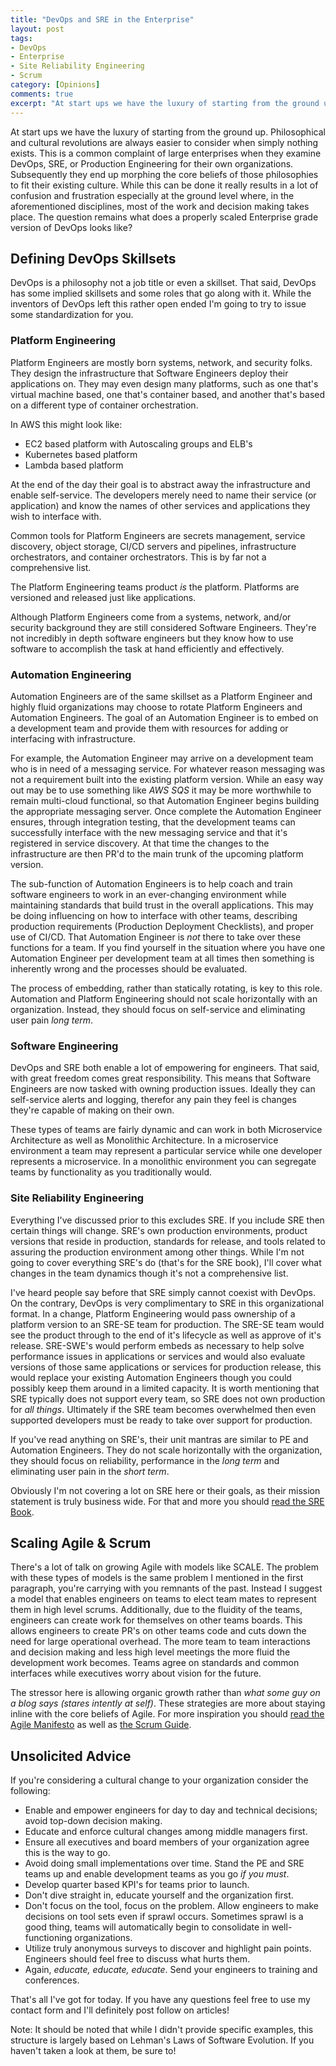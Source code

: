 ```yaml
---
title: "DevOps and SRE in the Enterprise"
layout: post
tags:
- DevOps
- Enterprise
- Site Reliability Engineering
- Scrum
category: [Opinions]
comments: true
excerpt: "At start ups we have the luxury of starting from the ground up. Philosophical and cultural revolutions are always easier to consider when simply nothing exists. This is a common complaint of large enterprises when they examine DevOps, SRE, or Production Engineering for their own organizations. Subsequently they end up morphing the core beliefs of those philosophies to fit their existing culture. While this can be done it really results in a lot of confusion and frustration especially at the ground level where, in the aforementioned disciplines, most of the work and decision making takes place. The question remains what does a properly scaled Enterprise grade version of DevOps looks like?"
---
```


At start ups we have the luxury of starting from the ground up. Philosophical and cultural revolutions are always easier to consider when simply nothing exists. This is a common complaint of large enterprises when they examine DevOps, SRE, or Production Engineering for their own organizations. Subsequently they end up morphing the core beliefs of those philosophies to fit their existing culture. While this can be done it really results in a lot of confusion and frustration especially at the ground level where, in the aforementioned disciplines, most of the work and decision making takes place. The question remains what does a properly scaled Enterprise grade version of DevOps looks like?

## Defining DevOps Skillsets

DevOps is a philosophy not a job title or even a skillset. That said, DevOps has some implied skillsets and some roles that go along with it. While the inventors of DevOps left this rather open ended I'm going to try to issue some standardization for you.

### Platform Engineering

Platform Engineers are mostly born systems, network, and security folks. They design the infrastructure that Software Engineers deploy their applications on. They may even design many platforms, such as one that's virtual machine based, one that's container based, and another that's based on a different type of container orchestration.

In AWS this might look like:
* EC2 based platform with Autoscaling groups and ELB's
* Kubernetes based platform
* Lambda based platform

At the end of the day their goal is to abstract away the infrastructure and enable self-service. The developers merely need to name their service (or application) and know the names of other services and applications they wish to interface with.

Common tools for Platform Engineers are secrets management, service discovery, object storage, CI/CD servers and pipelines, infrastructure orchestrators, and container orchestrators. This is by far not a comprehensive list.

The Platform Engineering teams product _is_ the platform. Platforms are versioned and released just like applications.

Although Platform Engineers come from a systems, network, and/or security background they are still considered Software Engineers. They're not incredibly in depth software engineers but they know how to use software to accomplish the task at hand efficiently and effectively.

### Automation Engineering

Automation Engineers are of the same skillset as a Platform Engineer and highly fluid organizations may choose to rotate Platform Engineers and Automation Engineers. The goal of an Automation Engineer is to embed on a development team and provide them with resources for adding or interfacing with infrastructure.

For example, the Automation Engineer may arrive on a development team who is in need of a messaging service. For whatever reason messaging was not a requirement built into the existing platform version. While an easy way out may be to use something like _AWS SQS_ it may be more worthwhile to remain multi-cloud functional, so that Automation Engineer begins building the appropriate messaging server. Once complete the Automation Engineer ensures, through integration testing, that the development teams can successfully interface with the new messaging service and that it's registered in service discovery. At that time the changes to the infrastructure are then PR'd to the main trunk of the upcoming platform version.

The sub-function of Automation Engineers is to help coach and train software engineers to work in an ever-changing environment while maintaining standards that build trust in the overall applications. This may be doing influencing on how to interface with other teams, describing production requirements (Production Deployment Checklists), and proper use of CI/CD. That Automation Engineer is _not_ there to take over these functions for a team. If you find yourself in the situation where you have one Automation Engineer per development team at all times then something is inherently wrong and the processes should be evaluated.

The process of embedding, rather than statically rotating, is key to this role. Automation and Platform Engineering should not scale horizontally with an organization. Instead, they should focus on self-service and eliminating user pain _long term_.

### Software Engineering

DevOps and SRE both enable a lot of empowering for engineers. That said, with great freedom comes great responsibility. This means that Software Engineers are now tasked with owning production issues. Ideally they can self-service alerts and logging, therefor any pain they feel is changes they're capable of making on their own.

These types of teams are fairly dynamic and can work in both Microservice Architecture as well as Monolithic Architecture. In a microservice environment a team may represent a particular service while one developer represents a microservice. In a monolithic environment you can segregate teams by functionality as you traditionally would.

### Site Reliability Engineering

Everything I've discussed prior to this excludes SRE. If you include SRE then certain things will change. SRE's own production environments, product versions that reside in production, standards for release, and tools related to assuring the production environment among other things. While I'm not going to cover everything SRE's do (that's for the SRE book), I'll cover what changes in the team dynamics though it's not a comprehensive list.

I've heard people say before that SRE simply cannot coexist with DevOps. On the contrary, DevOps is very complimentary to SRE in this organizational format. In a change, Platform Engineering would pass ownership of a platform version to an SRE-SE team for production. The SRE-SE team would see the product through to the end of it's lifecycle as well as approve of it's release. SRE-SWE's would perform embeds as necessary to help solve performance issues in applications or services and would also evaluate versions of those same applications or services for production release, this would replace your existing Automation Engineers though you could possibly keep them around in a limited capacity. It is worth mentioning that SRE typically does not support every team, so SRE does not own production for _all things_. Ultimately if the SRE team becomes overwhelmed then even supported developers must be ready to take over support for production.

If you've read anything on SRE's, their unit mantras are similar to PE and Automation Engineers. They do not scale horizontally with the organization, they should focus on reliability, performance in the _long term_ and eliminating user pain in the _short term_.

Obviously I'm not covering a lot on SRE here or their goals, as their mission statement is truly business wide. For that and more you should [read the SRE Book](https://landing.google.com/sre/book/index.html).

## Scaling Agile & Scrum

There's a lot of talk on growing Agile with models like SCALE. The problem with these types of models is the same problem I mentioned in the first paragraph, you're carrying with you remnants of the past. Instead I suggest a model that enables engineers on teams to elect team mates to represent them in high level scrums. Additionally, due to the fluidity of the teams, engineers can create work for themselves on other teams boards. This allows engineers to create PR's on other teams code and cuts down the need for large operational overhead. The more team to team interactions and decision making and less high level meetings the more fluid the development work becomes. Teams agree on standards and common interfaces while executives worry about vision for the future.

The stressor here is allowing organic growth rather than _what some guy on a blog says (stares intently at self)_. These strategies are more about staying inline with the core beliefs of Agile. For more inspiration you should [read the Agile Manifesto](http://agilemanifesto.org/) as well as [the Scrum Guide](http://www.scrumguides.org/docs/scrumguide/v2017/2017-Scrum-Guide-US.pdf#zoom=100).

## Unsolicited Advice

If you're considering a cultural change to your organization consider the following:

* Enable and empower engineers for day to day and technical decisions; avoid top-down decision making.
* Educate and enforce cultural changes among middle managers first.
* Ensure all executives and board members of your organization agree this is the way to go.
* Avoid doing small implementations over time. Stand the PE and SRE teams up and enable development teams as you go _if you must_.
* Develop quarter based KPI's for teams prior to launch.
* Don't dive straight in, educate yourself and the organization first.
* Don't focus on the tool, focus on the problem. Allow engineers to make decisions on tool sets even if sprawl occurs. Sometimes sprawl is a good thing, teams will automatically begin to consolidate in well-functioning organizations.
* Utilize truly anonymous surveys to discover and highlight pain points. Engineers should feel free to discuss what hurts them.
* Again, _educate, educate, educate_. Send your engineers to training and conferences.

That's all I've got for today. If you have any questions feel free to use my contact form and I'll definitely post follow on articles!

Note: It should be noted that while I didn't provide specific examples, this structure is largely based on Lehman's Laws of Software Evolution. If you haven't taken a look at them, be sure to!
